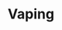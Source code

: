 ---
title: Vaping
crosslinks:
- electronic_cigarette
- DIY_eJuice
- ecigclassifieds
- DIY_classifieds
- Coilporn
- livven
- vapeitforward
- Deeper_DIY
- shitty_ecr
- VapePorn
- vaporents
- Canadian_ecigarette
- OpenPV
- ejuice_reviews
- autotldr
- causeWhyNotMate
- RDA
- Vaping101
- ecr_eu
- me_irl
---